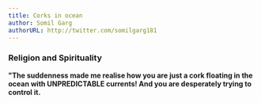 ```yaml
---
title: Corks in ocean
author: Somil Garg
authorURL: http://twitter.com/somilgarg181 
---
```


### Religion and Spirituality
<!--truncate--> 

**"The suddenness made me realise how you are just a cork floating in the ocean with UNPREDICTABLE currents! And you are desperately trying to control it.**